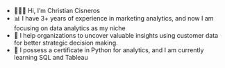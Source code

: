 - 👨🏻‍💻 Hi, I’m Christian Cisneros 
- 📊 I have 3+ years of experience in marketing analytics, and now I am focusing on data analytics as my niche
- 🎯 I help organizations to uncover valuable insights using customer data for better strategic decision making. 
- 🌱 I possess a certificate in Python for analytics, and I am currently learning SQL and Tableau


<!---
chris-cisneros/chris-cisneros is a ✨ special ✨ repository because its `README.md` (this file) appears on your GitHub profile.
You can click the Preview link to take a look at your changes.
--->
